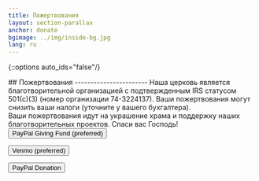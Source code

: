 ```yaml
---
title: Пожертвования
layout: section-parallax
anchor: donate
bgimage: ../img/inside-bg.jpg
lang: ru
---
```

{::options auto_ids="false"/}

<div class="section-title center" markdown="1">
## Пожертвования
-----------------------
Наша церковь является благотворительной организацией с подтвержденным IRS статусом 501(c)(3)
(номер организации 74-3224137). Ваши пожертвования могут снизить ваши налоги (уточните у вашего бухгалтера).
<br>
Ваши пожертвования идут на украшение храма и поддержку наших благотворительных проектов. Спаси вас Господь!
</div>

<div class="space"></div>
<div class="row">
<div class="col-md-12 text-center">
  <form action="https://www.paypal.com/fundraiser/charity/4655967" method="get" target="_blank" rel="noopener">
    <button type="submit" class="btn btn-primary">PayPal Giving Fund (preferred)</button>
  </form>
</div>
</div>
<div class="space"></div>
<div class="row">
<div class="col-md-12 text-center">
  <form action="https://www.venmo.com/u/StVladNJ" method="get" target="_blank" rel="noopener">
    <button type="submit" class="btn btn-primary">Venmo (preferred)</button>
  </form>
</div>
</div>
<div class="space"></div>
<div class="row">
<div class="col-md-12 text-center">
  <form action="https://www.paypal.com/donate" method="get" target="_blank" rel="noopener">
    <input type="hidden" name="hosted_button_id" value="ZHP6MU4LAKB9C">
    <button type="submit" class="btn btn-primary">PayPal Donation</button>
  </form>
</div>
</div>

<div class="space"></div>
